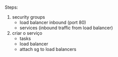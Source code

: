 Steps:

1. security groups
    - load balancer inbound (port 80)
    - services (inbound traffic from load balancer)
2. criar o serviço
    - tasks
    - load balancer
    - attach sg to load balancers